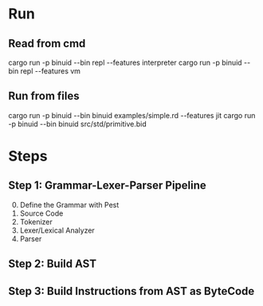 # Run  
## Read from cmd
cargo run -p binuid --bin repl --features interpreter
cargo run -p binuid --bin repl --features vm

## Run from files
cargo run -p binuid --bin binuid examples/simple.rd --features jit
cargo run -p binuid --bin binuid src/std/primitive.bid


# Steps  
## Step 1: Grammar-Lexer-Parser Pipeline 
0. Define the Grammar with Pest
1. Source Code
2. Tokenizer
3. Lexer/Lexical Analyzer
4. Parser

## Step 2: Build AST

## Step 3: Build Instructions from AST as ByteCode


